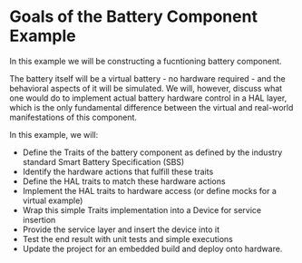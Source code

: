 # Goals of the Battery Component Example

In this example we will be constructing a fucntioning battery component.

The battery itself will be a virtual battery - no hardware required - and the behavioral aspects of it will be simulated.
We will, however, discuss what one would do to implement actual battery hardware control in a HAL layer, which is the only 
fundamental difference between the virtual and real-world manifestations of this component.

In this example, we will:

- Define the Traits of the battery component as defined by the industry standard Smart Battery Specification (SBS)
- Identify the hardware actions that fulfill these traits
- Define the HAL traits to match these hardware actions
- Implement the HAL traits to hardware access (or define mocks for a virtual example)
- Wrap this simple Traits implementation into a Device for service insertion
- Provide the service layer and insert the device into it
- Test the end result with unit tests and simple executions
- Update the project for an embedded build and deploy onto hardware.